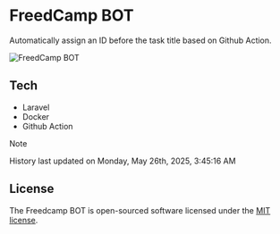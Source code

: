 # FreedCamp BOT

Automatically assign an ID before the task title based on Github Action.

![FreedCamp BOT](https://repository-images.githubusercontent.com/737932867/7d34798b-2680-471c-b089-a78a718d3d6a)

## Tech

- Laravel
- Docker
- Github Action

> [!NOTE]  
> History last updated on Monday, May 26th, 2025, 3:45:16 AM

## License

The Freedcamp BOT is open-sourced software licensed under the [MIT license](https://opensource.org/licenses/MIT).
